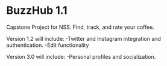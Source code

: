 # BuzzHub 1.1
Capstone Project for NSS. Find, track, and rate your coffee.

Version 1.2 will include: 
-Twitter and Instagram integration and authentication.
-Edit functionality

Version 3.0 will include: 
-Personal profiles and socialization. 

